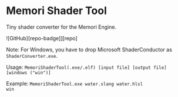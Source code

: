 # Memori Shader Tool
Tiny shader converter for the Memori Engine.

![GitHub][repo-badge]][repo]

Note: For Windows, you have to drop Microsoft ShaderConductor as <code>ShaderConverter.exe</code>.

Usage: <code>MemoriShaderTool(.exe/.elf) [input file] [output file] [windows ("win")]</code>

Example:
<code>MemoriShaderTool.exe water.slang water.hlsl win</code>
